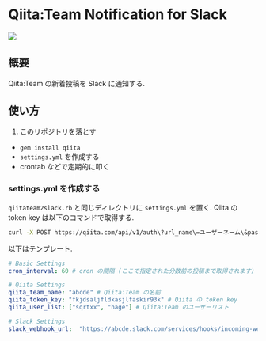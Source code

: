 # Qiita:Team Notification for Slack

![](https://lh4.googleusercontent.com/-g2c6JlzXMWo/Uysf2sgnY1I/AAAAAAAADaI/moVrC-RN2PI/w514-h64-no/2014-03-21_2_03_14.png)

## 概要

Qiita:Team の新着投稿を Slack に通知する.

## 使い方

1. このリポジトリを落とす
- ``gem install qiita``
- ``settings.yml`` を作成する
- crontab などで定期的に叩く

### settings.yml を作成する

``qiitateam2slack.rb`` と同じディレクトリに ``settings.yml`` を置く.
Qiita の token key は以下のコマンドで取得する.

```bash
curl -X POST https://qiita.com/api/v1/auth\?url_name\=ユーザーネーム\&password\=パスワード
```

以下はテンプレート.

```settings.yml
# Basic Settings
cron_interval: 60 # cron の間隔 (ここで指定された分数前の投稿まで取得されます)

# Qiita Settings
qiita_team_name: "abcde" # Qiita:Team の名前
qiita_token_key: "fkjdsaljfldkasjlfaskir93k" # Qiita の token key
qiita_user_list: ["sqrtxx", "hage"] # Qiita:Team のユーザーリスト

# Slack Settings
slack_webhook_url:  "https://abcde.slack.com/services/hooks/incoming-webhook?token=ABCDEFGHIJKLMN" # webhook の URL
```
